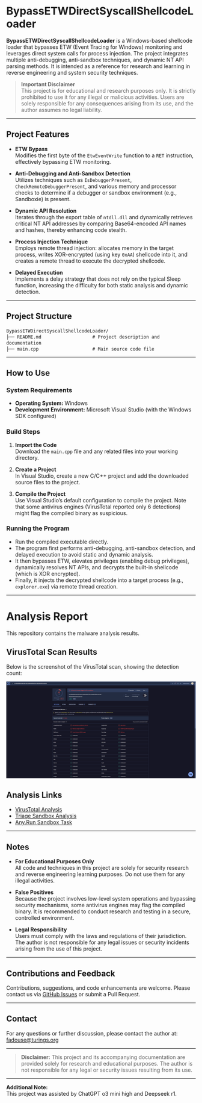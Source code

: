 # BypassETWDirectSyscallShellcodeLoader

**BypassETWDirectSyscallShellcodeLoader** is a Windows-based shellcode loader that bypasses ETW (Event Tracing for Windows) monitoring and leverages direct system calls for process injection. The project integrates multiple anti-debugging, anti-sandbox techniques, and dynamic NT API parsing methods. It is intended as a reference for research and learning in reverse engineering and system security techniques.

> **Important Disclaimer**  
> This project is for educational and research purposes only. It is strictly prohibited to use it for any illegal or malicious activities. Users are solely responsible for any consequences arising from its use, and the author assumes no legal liability.

---

## Project Features

- **ETW Bypass**  
  Modifies the first byte of the `EtwEventWrite` function to a `RET` instruction, effectively bypassing ETW monitoring.

- **Anti-Debugging and Anti-Sandbox Detection**  
  Utilizes techniques such as `IsDebuggerPresent`, `CheckRemoteDebuggerPresent`, and various memory and processor checks to determine if a debugger or sandbox environment (e.g., Sandboxie) is present.

- **Dynamic API Resolution**  
  Iterates through the export table of `ntdll.dll` and dynamically retrieves critical NT API addresses by comparing Base64-encoded API names and hashes, thereby enhancing code stealth.

- **Process Injection Technique**  
  Employs remote thread injection: allocates memory in the target process, writes XOR-encrypted (using key `0xAA`) shellcode into it, and creates a remote thread to execute the decrypted shellcode.

- **Delayed Execution**  
  Implements a delay strategy that does not rely on the typical Sleep function, increasing the difficulty for both static analysis and dynamic detection.

---

## Project Structure

```plaintext
BypassETWDirectSyscallShellcodeLoader/
├── README.md                   # Project description and documentation
├── main.cpp                    # Main source code file
```

---

## How to Use

### System Requirements

- **Operating System:** Windows  
- **Development Environment:** Microsoft Visual Studio (with the Windows SDK configured)

### Build Steps

1. **Import the Code**  
   Download the `main.cpp` file and any related files into your working directory.

2. **Create a Project**  
   In Visual Studio, create a new C/C++ project and add the downloaded source files to the project.

3. **Compile the Project**  
   Use Visual Studio’s default configuration to compile the project. Note that some antivirus engines (VirusTotal reported only 6 detections) might flag the compiled binary as suspicious.

### Running the Program

- Run the compiled executable directly.  
- The program first performs anti-debugging, anti-sandbox detection, and delayed execution to avoid static and dynamic analysis.  
- It then bypasses ETW, elevates privileges (enabling debug privileges), dynamically resolves NT APIs, and decrypts the built-in shellcode (which is XOR encrypted).  
- Finally, it injects the decrypted shellcode into a target process (e.g., `explorer.exe`) via remote thread creation.

---

# Analysis Report

This repository contains the malware analysis results.

## VirusTotal Scan Results

Below is the screenshot of the VirusTotal scan, showing the detection count:

![VirusTotal Scan Result](2025-02-06_18-01-05.png)

## Analysis Links

- [VirusTotal Analysis](https://www.virustotal.com/gui/file/3c220b93f4fe03e48e788514be11404b20ef6587391e190ed615fdd11a29e340)
- [Triage Sandbox Analysis](https://tria.ge/250206-lz2xdatkgq)
- [Any.Run Sandbox Task](https://app.any.run/tasks/b072ba65-4c95-40c7-9998-f9fdb8e84f50)

---

## Notes

- **For Educational Purposes Only**  
  All code and techniques in this project are solely for security research and reverse engineering learning purposes. Do not use them for any illegal activities.

- **False Positives**  
  Because the project involves low-level system operations and bypassing security mechanisms, some antivirus engines may flag the compiled binary. It is recommended to conduct research and testing in a secure, controlled environment.

- **Legal Responsibility**  
  Users must comply with the laws and regulations of their jurisdiction. The author is not responsible for any legal issues or security incidents arising from the use of this project.

---

## Contributions and Feedback

Contributions, suggestions, and code enhancements are welcome. Please contact us via [GitHub Issues](https://github.com/Fadouse/BypassETWDirectSyscallShellcodeLoader/issues) or submit a Pull Request.

---

## Contact

For any questions or further discussion, please contact the author at: [fadouse@turings.org](mailto:fadouse@turings.org)

---

> **Disclaimer:** This project and its accompanying documentation are provided solely for research and educational purposes. The author is not responsible for any legal or security issues resulting from its use.

---

**Additional Note:**  
This project was assisted by ChatGPT o3 mini high and Deepseek r1.
